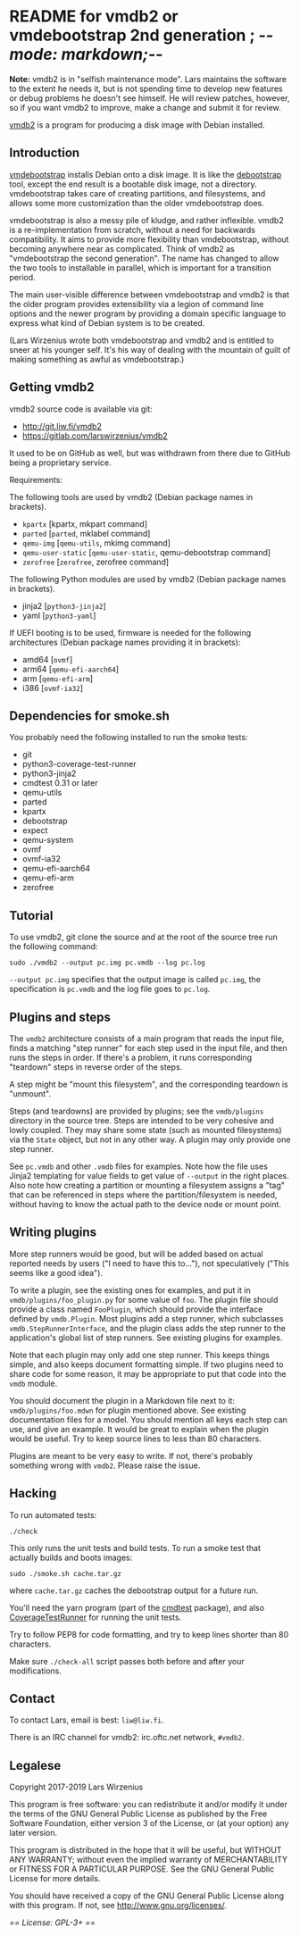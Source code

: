 README for vmdb2 or vmdebootstrap 2nd generation     ; -*- mode: markdown;-*-
=============================================================================


**Note:** vmdb2 is in "selfish maintenance mode". Lars maintains the
software to the extent he needs it, but is not spending time to
develop new features or debug problems he doesn't see himself. He will
review patches, however, so if you want vmdb2 to improve, make a
change and submit it for review.


[vmdb2][] is a program for producing a disk image with Debian
installed.

[vmdb2]: https://vmdb2.liw.fi/

Introduction
-----------------------------------------------------------------------------

[vmdebootstrap][] installs Debian onto a disk image. It is like the
[debootstrap][] tool, except the end result is a bootable disk image,
not a directory. vmdebootstrap takes care of creating partitions, and
filesystems, and allows some more customization than the older
vmdebootstrap does.

vmdebootstrap is also a messy pile of kludge, and rather inflexible.
vmdb2 is a re-implementation from scratch, without a need for
backwards compatibility. It aims to provide more flexibility than
vmdebootstrap, without becoming anywhere near as complicated. Think of
vmdb2 as "vmdebootstrap the second generation". The name has changed
to allow the two tools to installable in parallel, which is important
for a transition period.

The main user-visible difference between vmdebootstrap and vmdb2 is
that the older program provides extensibility via a legion of command
line options and the newer program by providing a domain specific
language to express what kind of Debian system is to be created.

(Lars Wirzenius wrote both vmdebootstrap and vmdb2 and is entitled to
sneer at his younger self. It's his way of dealing with the mountain
of guilt of making something as awful as vmdebootstrap.)

[vmdebootstrap]: http://liw.fi/vmdebootstrap/
[debootstrap]: https://packages.debian.org/unstable/debootstrap


Getting vmdb2
-----------------------------------------------------------------------------

vmdb2 source code is available via git:

* <http://git.liw.fi/vmdb2>
* <https://gitlab.com/larswirzenius/vmdb2>

It used to be on GitHub as well, but was withdrawn from there due to
GitHub being a proprietary service.

Requirements:

The following tools are used by vmdb2 (Debian package names in brackets).

* `kpartx` [kpartx, mkpart command]
* `parted` [`parted`, mklabel command]
* `qemu-img` [`qemu-utils`, mkimg command]
* `qemu-user-static` [`qemu-user-static`, qemu-debootstrap command]
* `zerofree` [`zerofree`, zerofree command]

The following Python modules are used by vmdb2 (Debian package names in brackets).

* jinja2 [`python3-jinja2`]
* yaml [`python3-yaml`]

If UEFI booting is to be used, firmware is needed for the following
architectures (Debian package names providing it in brackets):

* amd64 [`ovmf`]
* arm64 [`qemu-efi-aarch64`]
* arm [`qemu-efi-arm`]
* i386 [`ovmf-ia32`]


Dependencies for smoke.sh
-----------------------------------------------------------------------------

You probably need the following installed to run the smoke tests:

- git
- python3-coverage-test-runner
- python3-jinja2
- cmdtest 0.31 or later
- qemu-utils
- parted
- kpartx
- debootstrap
- expect
- qemu-system
- ovmf
- ovmf-ia32
- qemu-efi-aarch64
- qemu-efi-arm
- zerofree


Tutorial
-----------------------------------------------------------------------------

To use vmdb2, git clone the source and at the root of the source tree
run the following command:

    sudo ./vmdb2 --output pc.img pc.vmdb --log pc.log

`--output pc.img` specifies that the output image is called
`pc.img`, the specification is `pc.vmdb` and the log file goes
to `pc.log`.


Plugins and steps
-----------------------------------------------------------------------------

The `vmdb2` architecture consists of a main program that reads the
input file, finds a matching "step runner" for each step used in the
input file, and then runs the steps in order. If there's a problem, it
runs corresponding "teardown" steps in reverse order of the steps.

A step might be "mount this filesystem", and the corresponding
teardown is "unmount".

Steps (and teardowns) are provided by plugins; see the `vmdb/plugins`
directory in the source tree. Steps are intended to be very cohesive
and lowly coupled. They may share some state (such as mounted
filesystems) via the `State` object, but not in any other way. A
plugin may only provide one step runner.

See `pc.vmdb` and other `.vmdb` files for examples. Note how the file
uses Jinja2 templating for value fields to get value of `--output` in
the right places. Also note how creating a partition or mounting a
filesystem assigns a "tag" that can be referenced in steps where the
partition/filesystem is needed, without having to know the actual path
to the device node or mount point.


Writing plugins
-----------------------------------------------------------------------------

More step runners would be good, but will be added based on
actual reported needs by users ("I need to have this to..."), not
speculatively ("This seems like a good idea").

To write a plugin, see the existing ones for examples, and put it in
`vmdb/plugins/foo_plugin.py` for some value of `foo`. The plugin file
should provide a class named `FooPlugin`, which should provide the
interface defined by `vmdb.Plugin`. Most plugins add a step runner,
which subclasses `vmdb.StepRunnerInterface`, and the plugin class adds
the step runner to the application's global list of step runners. See
existing plugins for examples.

Note that each plugin may only add one step runner. This keeps things
simple, and also keeps document formatting simple. If two plugins
need to share code for some reason, it may be appropriate to put that
code into the `vmdb` module.

You should document the plugin in a Markdown file next to it:
`vmdb/plugins/foo.mdwn` for plugin mentioned above. See existing
documentation files for a model. You should mention all keys each step
can use, and give an example. It would be great to explain when the
plugin would be useful. Try to keep source lines to less than 80
characters.

Plugins are meant to be very easy to write. If not, there's probably
something wrong with `vmdb2`. Please raise the issue.


Hacking
-----------------------------------------------------------------------------

To run automated tests:

    ./check

This only runs the unit tests and build tests. To run a smoke test
that actually builds and boots images:

    sudo ./smoke.sh cache.tar.gz

where `cache.tar.gz` caches the debootstrap output for a future run.

You'll need the yarn program (part of the [cmdtest][] package), and
also [CoverageTestRunner][] for running the unit tests.

[cmdtest]: http://liw.fi/cmdtest/
[CoverageTestRunner]: http://liw.fi/coverage-test-runner/

Try to follow PEP8 for code formatting, and try to keep lines shorter
than 80 characters.

Make sure `./check-all` script passes both before and after your
modifications.


Contact
-----------------------------------------------------------------------------

To contact Lars, email is best: `liw@liw.fi`.

There is an IRC channel for vmdb2: irc.oftc.net network, `#vmdb2`.


Legalese
-----------------------------------------------------------------------------

Copyright 2017-2019  Lars Wirzenius

This program is free software: you can redistribute it and/or modify
it under the terms of the GNU General Public License as published by
the Free Software Foundation, either version 3 of the License, or
(at your option) any later version.

This program is distributed in the hope that it will be useful,
but WITHOUT ANY WARRANTY; without even the implied warranty of
MERCHANTABILITY or FITNESS FOR A PARTICULAR PURPOSE.  See the
GNU General Public License for more details.

You should have received a copy of the GNU General Public License
along with this program.  If not, see <http://www.gnu.org/licenses/>.

=*= License: GPL-3+ =*=
